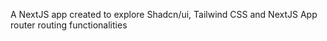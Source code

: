 A NextJS app created to explore Shadcn/ui, Tailwind CSS and NextJS App router routing functionalities
